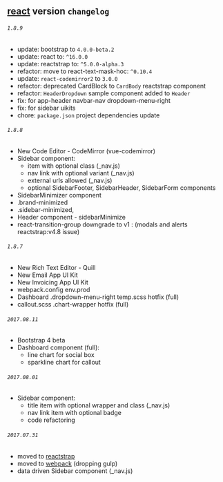 ## [react](./REACT.md) version `changelog`

###### `1.8.9`
- update: bootstrap to `4.0.0-beta.2`
- update: react to: `^16.0.0`
- update: reactstrap to: `^5.0.0-alpha.3`
- refactor: move to react-text-mask-hoc: `^0.10.4`
- update: `react-codemirror2` to `3.0.0`
- refactor: deprecated CardBlock to `CardBody` reactstrap component
- refactor: `HeaderDropdown` sample component added to `Header`
- fix: for app-header navbar-nav dropdown-menu-right
- fix: for sidebar uikits
- chore: `package.json` project dependencies update

###### `1.8.8`
- New Code Editor - CodeMirror (vue-codemirror)
- Sidebar component:
	- item with optional class (_nav.js)
	- nav link with optional variant (_nav.js)
	- external urls allowed (_nav.js)
	- optional SidebarFooter, SidebarHeader, SidebarForm components
- SidebarMinimizer component
- .brand-minimized
- .sidebar-minimized,
- Header component - sidebarMinimize
- react-transition-group downgrade to v1 : (modals and alerts reactstrap:v4.8 issue)

###### `1.8.7`
- New Rich Text Editor - Quill
- New Email App UI Kit
- New Invoicing App UI Kit
- webpack.config env.prod
- Dashboard .dropdown-menu-right temp.scss hotfix (full)
- callout.scss .chart-wrapper hotfix (full)

###### `2017.08.11`
- Bootstrap 4 beta
- Dashboard component (full):
	- line chart for social box
	- sparkline chart for callout

###### `2017.08.01`
- Sidebar component: 
	- title item with optional wrapper and class (_nav.js)
	- nav link item with optional badge
	- code refactoring

###### `2017.07.31`
- moved to [reactstrap](https://reactstrap.github.io/)
- moved to [webpack](https://webpack.js.org/) (dropping gulp)
- data driven Sidebar component (_nav.js)

